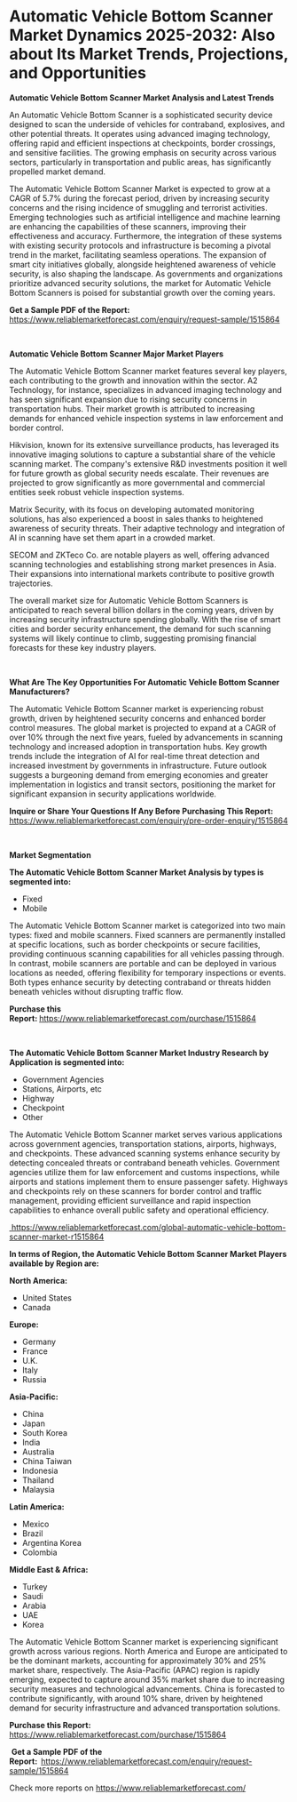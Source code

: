 <p><h1>Automatic Vehicle Bottom Scanner Market Dynamics 2025-2032: Also about Its Market Trends, Projections, and Opportunities</h1></p><p><strong>Automatic Vehicle Bottom Scanner Market Analysis and Latest Trends</strong></p>
<p><p>An Automatic Vehicle Bottom Scanner is a sophisticated security device designed to scan the underside of vehicles for contraband, explosives, and other potential threats. It operates using advanced imaging technology, offering rapid and efficient inspections at checkpoints, border crossings, and sensitive facilities. The growing emphasis on security across various sectors, particularly in transportation and public areas, has significantly propelled market demand.</p><p>The Automatic Vehicle Bottom Scanner Market is expected to grow at a CAGR of 5.7% during the forecast period, driven by increasing security concerns and the rising incidence of smuggling and terrorist activities. Emerging technologies such as artificial intelligence and machine learning are enhancing the capabilities of these scanners, improving their effectiveness and accuracy. Furthermore, the integration of these systems with existing security protocols and infrastructure is becoming a pivotal trend in the market, facilitating seamless operations. The expansion of smart city initiatives globally, alongside heightened awareness of vehicle security, is also shaping the landscape. As governments and organizations prioritize advanced security solutions, the market for Automatic Vehicle Bottom Scanners is poised for substantial growth over the coming years.</p></p>
<p><strong>Get a Sample PDF of the Report:&nbsp;</strong> <a href="https://www.reliablemarketforecast.com/enquiry/request-sample/1515864?utm_campaign=2750&utm_medium=2&utm_source=Github&utm_content=ia&utm_term=29032025&utm_id=automatic-vehicle-bottom-scanner">https://www.reliablemarketforecast.com/enquiry/request-sample/1515864</a></p>
<p>&nbsp;</p>
<p><strong>Automatic Vehicle Bottom Scanner Major Market Players</strong></p>
<p><p>The Automatic Vehicle Bottom Scanner market features several key players, each contributing to the growth and innovation within the sector. A2 Technology, for instance, specializes in advanced imaging technology and has seen significant expansion due to rising security concerns in transportation hubs. Their market growth is attributed to increasing demands for enhanced vehicle inspection systems in law enforcement and border control.</p><p>Hikvision, known for its extensive surveillance products, has leveraged its innovative imaging solutions to capture a substantial share of the vehicle scanning market. The company's extensive R&D investments position it well for future growth as global security needs escalate. Their revenues are projected to grow significantly as more governmental and commercial entities seek robust vehicle inspection systems.</p><p>Matrix Security, with its focus on developing automated monitoring solutions, has also experienced a boost in sales thanks to heightened awareness of security threats. Their adaptive technology and integration of AI in scanning have set them apart in a crowded market.</p><p>SECOM and ZKTeco Co. are notable players as well, offering advanced scanning technologies and establishing strong market presences in Asia. Their expansions into international markets contribute to positive growth trajectories.</p><p>The overall market size for Automatic Vehicle Bottom Scanners is anticipated to reach several billion dollars in the coming years, driven by increasing security infrastructure spending globally. With the rise of smart cities and border security enhancement, the demand for such scanning systems will likely continue to climb, suggesting promising financial forecasts for these key industry players.</p></p>
<p>&nbsp;</p>
<p><strong>What Are The Key Opportunities For Automatic Vehicle Bottom Scanner Manufacturers?</strong></p>
<p><p>The Automatic Vehicle Bottom Scanner market is experiencing robust growth, driven by heightened security concerns and enhanced border control measures. The global market is projected to expand at a CAGR of over 10% through the next five years, fueled by advancements in scanning technology and increased adoption in transportation hubs. Key growth trends include the integration of AI for real-time threat detection and increased investment by governments in infrastructure. Future outlook suggests a burgeoning demand from emerging economies and greater implementation in logistics and transit sectors, positioning the market for significant expansion in security applications worldwide.</p></p>
<p><strong>Inquire or Share Your Questions If Any Before Purchasing This Report:</strong> <a href="https://www.reliablemarketforecast.com/enquiry/pre-order-enquiry/1515864?utm_campaign=2750&utm_medium=2&utm_source=Github&utm_content=ia&utm_term=29032025&utm_id=automatic-vehicle-bottom-scanner">https://www.reliablemarketforecast.com/enquiry/pre-order-enquiry/1515864</a></p>
<p>&nbsp;</p>
<p><strong>Market Segmentation</strong></p>
<p><strong>The Automatic Vehicle Bottom Scanner Market Analysis by types is segmented into:</strong></p>
<p><ul><li>Fixed</li><li>Mobile</li></ul></p>
<p><p>The Automatic Vehicle Bottom Scanner market is categorized into two main types: fixed and mobile scanners. Fixed scanners are permanently installed at specific locations, such as border checkpoints or secure facilities, providing continuous scanning capabilities for all vehicles passing through. In contrast, mobile scanners are portable and can be deployed in various locations as needed, offering flexibility for temporary inspections or events. Both types enhance security by detecting contraband or threats hidden beneath vehicles without disrupting traffic flow.</p></p>
<p><strong>Purchase this Report:&nbsp;</strong><a href="https://www.reliablemarketforecast.com/purchase/1515864?utm_campaign=2750&utm_medium=2&utm_source=Github&utm_content=ia&utm_term=29032025&utm_id=automatic-vehicle-bottom-scanner">https://www.reliablemarketforecast.com/purchase/1515864</a></p>
<p>&nbsp;</p>
<p><strong>The Automatic Vehicle Bottom Scanner Market Industry Research by Application is segmented into:</strong></p>
<p><ul><li>Government Agencies</li><li>Stations, Airports, etc</li><li>Highway</li><li>Checkpoint</li><li>Other</li></ul></p>
<p><p>The Automatic Vehicle Bottom Scanner market serves various applications across government agencies, transportation stations, airports, highways, and checkpoints. These advanced scanning systems enhance security by detecting concealed threats or contraband beneath vehicles. Government agencies utilize them for law enforcement and customs inspections, while airports and stations implement them to ensure passenger safety. Highways and checkpoints rely on these scanners for border control and traffic management, providing efficient surveillance and rapid inspection capabilities to enhance overall public safety and operational efficiency.</p></p>
<p><a href="https://www.reliablemarketforecast.com/global-automatic-vehicle-bottom-scanner-market-r1515864?utm_campaign=2750&utm_medium=2&utm_source=Github&utm_content=ia&utm_term=29032025&utm_id=automatic-vehicle-bottom-scanner">&nbsp;https://www.reliablemarketforecast.com/global-automatic-vehicle-bottom-scanner-market-r1515864</a></p>
<p><strong>In terms of Region, the Automatic Vehicle Bottom Scanner Market Players available by Region are:</strong></p>
<p>
    <p> <strong> North America: </strong>
        <ul>
            <li>United States</li>
            <li>Canada</li>
        </ul>
        </p> 
    <p> <strong> Europe: </strong>
        <ul>
            <li>Germany</li>
            <li>France</li>
            <li>U.K.</li>
            <li>Italy</li>
            <li>Russia</li>
        </ul>
        </p> 
    <p> <strong> Asia-Pacific: </strong>
        <ul>
            <li>China</li>
            <li>Japan</li>
            <li>South Korea</li>
            <li>India</li>
            <li>Australia</li>
            <li>China Taiwan</li>
            <li>Indonesia</li>
            <li>Thailand</li>
            <li>Malaysia</li>
        </ul>
        </p> 
    <p> <strong> Latin America: </strong>
        <ul>
            <li>Mexico</li>
            <li>Brazil</li>
            <li>Argentina Korea</li>
            <li>Colombia</li>
        </ul>
        </p> 
    <p> <strong> Middle East & Africa: </strong>
        <ul>
            <li>Turkey</li>
            <li>Saudi</li>
            <li>Arabia</li>
            <li>UAE</li>
            <li>Korea</li>
        </ul>
    </p>
    </p>
<p><p>The Automatic Vehicle Bottom Scanner market is experiencing significant growth across various regions. North America and Europe are anticipated to be the dominant markets, accounting for approximately 30% and 25% market share, respectively. The Asia-Pacific (APAC) region is rapidly emerging, expected to capture around 35% market share due to increasing security measures and technological advancements. China is forecasted to contribute significantly, with around 10% share, driven by heightened demand for security infrastructure and advanced transportation solutions.</p></p>
<p><strong>Purchase this Report: </strong><a href="https://www.reliablemarketforecast.com/purchase/1515864?utm_campaign=2750&utm_medium=2&utm_source=Github&utm_content=ia&utm_term=29032025&utm_id=automatic-vehicle-bottom-scanner">https://www.reliablemarketforecast.com/purchase/1515864</a></p>
<p>&nbsp;<strong>Get a Sample PDF of the Report:&nbsp;&nbsp;</strong><a href="https://www.reliablemarketforecast.com/enquiry/request-sample/1515864?utm_campaign=2750&utm_medium=2&utm_source=Github&utm_content=ia&utm_term=29032025&utm_id=automatic-vehicle-bottom-scanner">https://www.reliablemarketforecast.com/enquiry/request-sample/1515864</a></p>
<p><strong></strong></p>
<p>Check more reports on <a href="https://www.reliablemarketforecast.com/?utm_campaign=2750&utm_medium=2&utm_source=Github&utm_content=ia&utm_term=29032025&utm_id=automatic-vehicle-bottom-scanner">https://www.reliablemarketforecast.com/</a></p>